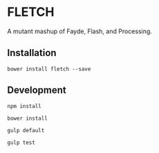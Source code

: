 # FLETCH

A mutant mashup of Fayde, Flash, and Processing.

## Installation

    bower install fletch --save
    
## Development

    npm install
    
    bower install
    
    gulp default
    
    gulp test
